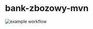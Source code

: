 # bank-zbozowy-mvn

![example workflow](https://github.com/DiWorg/bank-zbozowy-mvn/actions/workflows/ci.yml/badge.svg)
